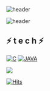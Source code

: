 
![header](https://capsule-render.vercel.app/api?type=wave&color=auto&height=300&section=header&text=MinWook&fontSize=90)

![header](https://capsule-render.vercel.app/api?type=soft)
##  ⚡  t e c h   ⚡
[![C](https://img.shields.io/badge/C++-F7DF1E?style=flat-square&logo=&logoColor=black)](https://github.com/MinWook6457/MinWook6457/edit/main/README.md) [![JAVA](https://img.shields.io/badge/JAVA-square&logo=&logoColor=black)](https://github.com/MinWook6457/MinWook6457/edit/main/README.md)

<img src="https://img.shields.io/badge/instargram-FFCA28?style=flat-square&logo=file:///C:/Users/kih25/Downloads/instagram.svg&logoColor=E4405F"/>

[![Hits](https://hits.seeyoufarm.com/api/count/incr/badge.svg?url=https%3A%2F%2Fgithub.com%2FMinWook6457%2FMinWook6457&count_bg=%23843DC8&title_bg=%2348D5AE&icon=&icon_color=%23E7E7E7&title=hits&edge_flat=false)](https://hits.seeyoufarm.com)
